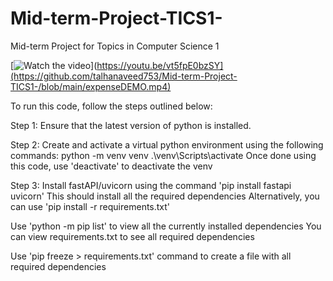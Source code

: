 # Mid-term-Project-TICS1-
Mid-term Project for Topics in Computer Science 1

[![Watch the video]([https://i.stack.imgur.com/Vp2cE.png)](https://youtu.be/vt5fpE0bzSY](https://github.com/talhanaveed753/Mid-term-Project-TICS1-/blob/main/expenseDEMO.mp4)

To run this code, follow the steps outlined below:

Step 1: Ensure that the latest version of python is installed.

Step 2: Create and activate a virtual python environment using the following commands:
        python -m venv venv
        .\venv\Scripts\activate
        Once done using this code, use 'deactivate' to deactivate the venv

Step 3: Install fastAPI/uvicorn using the command 'pip install fastapi uvicorn'
        This should install all the required dependencies
        Alternatively, you can use 'pip install -r requirements.txt'

Use 'python -m pip list' to view all the currently installed dependencies
You can view requirements.txt to see all required dependencies

Use 'pip freeze > requirements.txt' command to create a file with all required dependencies
